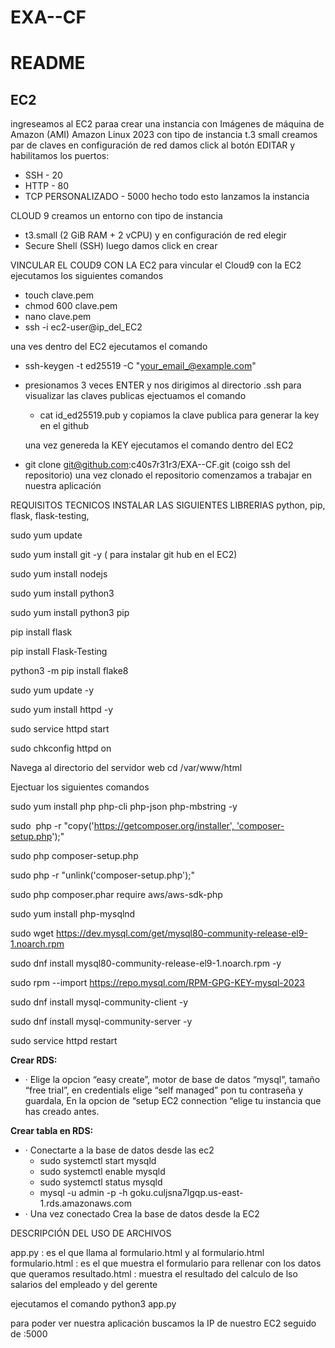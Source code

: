 # EXA--CF
# README


## EC2
ingreseamos al EC2 paraa crear una instancia con Imágenes de máquina de Amazon (AMI) Amazon Linux 2023
con tipo de instancia t.3 small
creamos par de claves 
en configuración de red damos click al botón EDITAR y habilitamos los puertos:
- SSH - 20
- HTTP - 80
- TCP PERSONALIZADO - 5000
hecho todo esto lanzamos la instancia

CLOUD 9
creamos un entorno con tipo de instancia
- t3.small (2 GiB RAM + 2 vCPU)
  y en configuración de red elegir
- Secure Shell (SSH)
luego damos click en crear

VINCULAR EL COUD9 CON LA EC2
para vincular el Cloud9 con la EC2 ejecutamos los siguientes comandos

- touch clave.pem
- chmod 600 clave.pem
- nano clave.pem 
- ssh -i ec2-user@ip_del_EC2

una ves dentro del EC2 ejecutamos el comando 
- ssh-keygen -t ed25519 -C "your_email_@example.com"
- presionamos 3 veces ENTER
  y nos dirigimos al directorio .ssh para visualizar las claves publicas
  ejectuamos el comando
  - cat id_ed25519.pub
    y copiamos la clave publica para generar la key en el github

  una vez genereda la KEY ejecutamos el comando dentro del EC2
- git clone git@github.com:c40s7r31r3/EXA--CF.git (coigo ssh del repositorio)
  una vez clonado el repositorio comenzamos a trabajar en nuestra aplicación

REQUISITOS TECNICOS INSTALAR LAS SIGUIENTES LIBRERIAS
python, pip, flask, flask-testing, 

sudo yum update  

sudo yum install git -y ( para instalar git hub en el EC2)

sudo yum install nodejs

sudo yum install python3

sudo yum install python3 pip

pip install flask

pip install Flask-Testing

python3 -m pip install flake8

sudo yum update -y

sudo yum install httpd -y

 sudo service httpd start

 sudo chkconfig httpd on

Navega al directorio del servidor web  cd /var/www/html

Ejectuar los siguientes comandos

sudo yum install php php-cli php-json php-mbstring -y

sudo  php -r "copy('https://getcomposer.org/installer', 'composer-setup.php');"

 sudo php composer-setup.php

sudo php -r "unlink('composer-setup.php');"

sudo php composer.phar require aws/aws-sdk-php

sudo yum install php-mysqlnd

sudo wget https://dev.mysql.com/get/mysql80-community-release-el9-1.noarch.rpm

sudo dnf install mysql80-community-release-el9-1.noarch.rpm -y

sudo rpm --import https://repo.mysql.com/RPM-GPG-KEY-mysql-2023

sudo dnf install mysql-community-client -y

sudo dnf install mysql-community-server -y

sudo service httpd restart

**Crear RDS:**

- · Elige la opcion “easy create”, motor de base de datos “mysql”, tamaño “free trial”, en credentials elige “self managed” pon tu contraseña y guardala, En la opcion de “setup EC2 connection “elige tu instancia que has creado antes.

**Crear tabla en RDS:**

- · Conectarte a la base de datos desde las ec2
    - sudo systemctl start mysqld
    - sudo systemctl enable mysqld
    - sudo systemctl status mysqld
    - mysql -u admin -p -h goku.culjsna7lgqp.us-east-1.rds.amazonaws.com
- · Una vez conectado Crea la base de datos desde la EC2

DESCRIPCIÓN DEL USO DE ARCHIVOS

app.py : es el que llama al formulario.html y al formulario.html
formulario.html : es el que muestra el formulario para rellenar con los datos que queramos
resultado.html : muestra el resultado del calculo de lso salarios del empleado y del gerente

ejecutamos el comando python3 app.py

para poder ver nuestra aplicación buscamos la IP de nuestro EC2 seguido de :5000 

